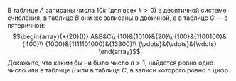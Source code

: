 В таблице $A$ записаны числа $10k$ (для всех $k  >  0$) в десятичной системе счисления, в таблице $B$ они же записаны в двоичной, а в таблице $C$ — в пятеричной:
$$\begin{array}{*{20}{l}}
A&B&C\\
{10}&{1010}&{20}\\
{100}&{1100100}&{400}\\
{1000}&{1111101000}&{13300}\\
{\vdots}&{\vdots}&{\vdots}
\end{array}$$
Докажите, что каким бы ни было число $n  >  1$, найдется ровно одно число или в таблице $B$ или в таблице $C$, в записи которого ровно $n$ цифр.